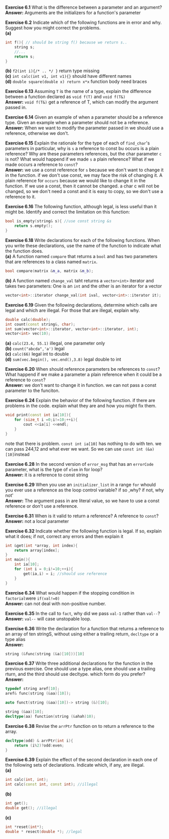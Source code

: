 **Exercise 6.1** What is the difference between a parameter and an argument?<br />
**Answer:** Arguments are the initializers for a function's parameter


**Exercise 6.2** Indicate which of the following functions are in error and why. Suggest how you might correct the problems.<br />
**(a)** 
```cpp
int f(){ // should be string f() because we return s..
    string s;
    //...
    return s;
}
```
**(b)** `f2(int i){/* .. */ }` return type missing<br />
**(c)** `int calc(int v1, int v1){}` should have different names<br />
**(d)** `double square(double x) return x*x` function body need braces


**Exercise 6.13** Assuming `T` is the name of a type, explain the difference between a function declared as `void f(T)` and `void f(T&)`<br />
**Answer:** `void f(T&)` get a reference of T, which can modify the argument passed in.


**Exercise 6.14** Given an example of when a parameter should be a reference type. Given an example when a parameter should not be a reference.<br />
**Answer:** When we want to modify the parameter passed in we should use a reference, otherwise we don't.


**Exercise 6.15** Explain the rationale for the type of each of `find_char`'s parameters in particular, why is `s` a reference to const bu occurs is a plain reference? Why are these parameters references, but the char parameter `c` is not? What would happend if we made `s` a plain reference? What if we made occurs a reference to `const`?<br />
**Answer:** we use a const reference for `s` because we don't want to change it in the function. if we don't use const, we may face the risk of changing it. A plain reference for `occurs` because we would like to change it in the function. If we use a const, then it cannot be changed. a char c will not be changed, so we don't need a const and it is easy to copy, so we don't use a reference to it. 


**Exercise 6.16** The following function, although legal, is less useful than it might be. Identify and correct the limitation on this function:
```cpp
bool is_empty(string& s){ //use const string &s
    return s.empty();
}
```


**Exercise 6.18** Write declarations for each of the following functions. When you write these declarations, use the name of the function to indicate what the function does.<br />
**(a)** A function named `compare` that returns a `bool` and has two parameters that are references to a class named `matrix`.
```cpp
bool compare(matrix &m_a, matrix &m_b);
```
**(b)** A function named `change_val` taht returns a `vector<int>` iterator and takes two parameters: One is an `int` and the other is an iterator for a vector<int>
```cpp
vector<int>::iterator change_val(int ival, vector<int>::iterator it);
```


**Exercise 6.19** Given the following declarations, determine which calls are legal and which are illegal. For those that are illegal, explain why.
```cpp
double calc(double);
int count(const string&, char);
int sum(vector<int>::iterator, vector<int>::iterator, int);
vector<int> vec(10);
```
**(a)** `calc(23.4, 55.1)` illegal, one parameter only<br />
**(b)** `count("abcda",'a')` legal<br />
**(c)** `calc(66)` legal int to double<br />
**(d)** `sum(vec.begin(), vec.end(),3.8)` legal double to int


**Exercise 6.20** When should reference parameters be references to `const`?What happend if we make a parameter a plain reference when it could be a reference to `const`?<br />
**Answer:** we don't want to change it in function. we can not pass a const parameter to the funciton.


**Exercise 6.24** Explain the behavior of the following function. if there are problems in the code. explain what they are and how you might fix them.<br />
```cpp
void print(const int ia[10]){
    for (size_t i =0;i!=10;++i){
        cout <<ia[i] <<endl; 
    }
}
```
note that there is problem. `const int ia[10]` has nothing to do with ten. we can pass 244,12 and what ever we want. So we can use `const int (&a)[10]`instead



**Exercise 6.28** In the second version of `error_msg` that has an `errorCode` parameter, what is the type of `elem` in for loop?<br />
**Answer:** it is a reference to const string


**Exercise 6.29** When you use an `initializer_list` in a range `for` whould you ever use a reference as the loop control variable? if so ,why? if not, why not'<br />
**Answer:** The argument pass in are literal value, so we have to use a const reference or don't use a reference. 


**Exercise 6.31** When is it valid to return a reference? A reference to `const`?<br />
**Answer:** not a local parameter


**Exercise 6.32** Indicate whether the following function is legal. If so, explain what it does; if not, correct any errors and then explain it
```cpp
int &get(int *array, int index){
    return array[index];
}
int main(){
    int ia[10];
    for (int i = 0;i!=10;++i){
        get(ia,i) = i; //should use reference 
    }
}
```


**Exercise 6.34** What would happen if the stopping condition in `factorial`were `if(val!=0)`<br />
**Answer:** can not deal with non-positive number.


**Exercise 6.35** In the call to `fact`, why did we pass `val-1` rather than `val--`?<br />
**Answer:** `val--` will case unstopable loop.


**Exercise 6.36** Write the declaration for a function that returns a reference to an array of ten stringS, without using either a trailing return, `decltype` or a type alias<br />
**Answer:** 
```cpp
string (&func(string (&a)[10]))[10]
```


**Exercise 6.37** Write three additional declarations for the function in the previous exercise. One should use a type alias, one should use a trailing rturn, and the third should use decltype. which form do you prefer?<br />
**Answer:**
```cpp
typedef string aref[10];
aref& func(string (&aa)[10]);

auto funct(string (&aa)[10])-> string (&)[10];

string (&aa)[10];
decltype(aa) function(string (&ahah)10);
```


**Exercise 6.38** Revise the `arrPtr` function on to return a reference to the array.
```cpp
decltype(odd) & arrPtr(int i){
    return (i%2)?odd:even;
}
```


**Exercise 6.39** Explain the effect of the second declaration in each one of the following sets of declarations. Indicate which, if any, are illegal.<br />
**(a)** 
```cpp
int calc(int, int);
int calc(const int, const int); //illegal
```
**(b)** 
```cpp
int get();
double get(); //illegal
```
**(c)**
```cpp
int *reset(int*);
double * resect(double *); //legal
```




